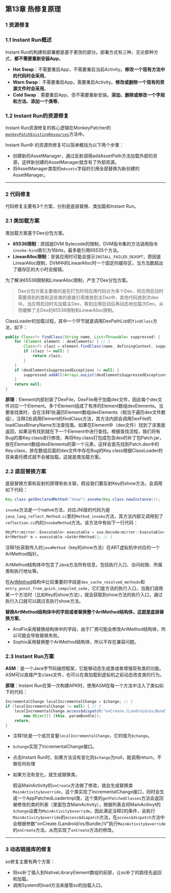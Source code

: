 ## 第13章 热修复原理

### 1 资源修复

### 1.1 Instant Run概述

Instant Run的构建和部署都是基于更改的部分。部署方式有三种，无论那种方式，**都不需要重新安装App**。

* **Hot Swap**：不需要重启App，不需要重启当前Activity。**修改一个现有方法中的代码时会采用**。
* **Warn Swap**：不需要重启App，需要重启Activity。**修改或删除一个现有的资源文件时会采用**。
* **Cold Swap**：需要重启App，但不需要重新安装。**添加、删除或修改一个字段和方法、添加一个类等**。

### 1.2 Instant Run的资源修复

Instant Run资源修复的核心逻辑在MonkeyPatcher的[`monkeyPatchExistingResources`](https://github.com/NieJianJian/AndroidNotes/blob/master/ReadingNotes/Book3/source_code/Method_monkeyPatchExistingresources.md)方法中。

Instant Run中 的资源热修复可以简单概括为以下两个步骤：

* 创建新的AssetManager，通过反射调用addAssetPath方法加载外部的资源，这样新创建的AssetManager就含有了外部资源。
* 将AssetManager类型的`mAssets`字段的引用全部替换为新创建的AssetManager。

***

### 2 代码修复

代码修复主要有3个方案，分别是底层替换、类加载和Instant Run。

### 2.1 类加载方案

类加载方案基于Dex分包方案。

* **65536限制**：原因是DVM Bytecode的限制，DVM指令集的方法调用指令`invoke-kind`索引为16bits，最多能引用65535个方法。
* **LinearAlloc限制**：安装应用时可能会提示`INSTALL_FAILED_DEXOPT`，原因是LinearAlloc限制，DVM中的LinearAlloc时一个固定的缓存区，当方法数超出了缓存区的大小时会报错。

为了解决65536限制和LinearAlloc限制，产生了Dex分包方案。

> Dex分包方案主要做的是在打包时将应用代码分为多个Dex，将应用启动时需要用到的类和这些类的直接引用类放到主Dex中，其他代码放到次dex中。当应用启动时先加载主Dex，等到应用启动后再动态地加载次Dex。从而缓解了主Dex的65536限制和LinearAlloc限制。

ClassLoader的加载过程，其中一个环节就是调用DexPathList的`findClass`方法，如下：

```java
public Class<?> findClass(String name, List<Throwable> suppressed) {
    for (Element element : dexElements) { // 1
        Class<?> clazz = element.findClass(name, definingContext, suppressed); // 2
        if (clazz != null) {
            return clazz;
        }
    }
    if (dexElementsSuppressedExceptions != null) {
        suppressed.addAll(Arrays.asList(dexElementsSuppressedExceptions));
    }
    return null;
}
```

**原理**：Element内部封装了DexFile，DexFile用于加载dex文件，因此每个dex文件对应一个Element。多个Element组成了有序的Element数组dexElements。当要查找类时，会在注释1处遍历Element数组dexElements（相当于遍历dex文件数组），注释2处调用Element的findClass方法，其方法内部会调用DexFile的loadClassBinaryName方法查找类。如果在Element中（dex文件）找到了该类就返回，如果没有找到就在下一个Element中进行查找。根据查找流程，我们将有Bug的类Key.class进行修改，再将Key.class打包成包含dex的补丁包Patch.jar，放在Element数组dexElements的第一个元素，这样会首先找到Patch.dex中的Key.class，排在数组后面的dex文件中存在Bug的Key.class根据ClassLoader的双亲委托模式就不会被加载。这就是类加载方案。

### 2.2 底层替换方案

底层替换方案和反射的原理有些关联，假设我们要反射Key的show方法，会调用如下代码：

```java
Key.class.getDeclaredMethod("show").invoke(Key.class.newInstance());
```

`invoke`方法是一个native方法，对应JNI层的代码为是`java_lang_reflect_Method.cc`里的`Method_invoke`方法，其方法内部又调用到了`reflection.cc`内的`InvokeMethod`方法。该方法中有如下一行代码：

```c++
ObjPtr<mirror::Executable> executable = soa.Decode<mirror::Executable>(javaMethod);
ArtMethod* m = executable->GetArtMethod(); // 1
```

注释1处获取传入的`javaMethod`（key的show方法）在ART虚拟机中对应的一个ArtMethod指针。

ArtMethod结构体中包含了Java方法所有信息，包括执行入口、访问权限、所属类和执行地址等。

在[ArtMethod](https://github.com/NieJianJian/AndroidNotes/blob/master/ReadingNotes/Book2/source_code/art_method.h.md)结构中比较重要的字段是`dex_cache_resolved_methods`和`entry_ponit_from_quick_compiled_code`，它们是方法的执行入口，当我们调用某一个方法时（比如Key的show方法），就会获取到show方法的执行入口，通过执行入口就可以跳过去执行show方法。

**替换ArtMethod结构体中的字段或者替换整个ArtMethod结构体，这就是底层替换方案**。

* AndFix采用替换结构体中的字段，由于厂商可能会修改ArtMethod结构体，所以可能会导致替换失败。
* Sophix采用替换整个ArtMethod结构体，所以不存在兼容问题。

### 2.3 Instant Run方案

**ASM**：是一个Java字节码操控框架，它能够动态生成类或者增强现有类的功能。ASM可以直接产生class文件，也可以在类加载到虚拟机之前动态改变类的行为。

**原理**：Instant Run在第一次构建APK时，使用ASM在每一个方法中注入了类似如下的代码：

```java
IncrementalChange localIncrementalChange = $change; // 1
if (localIncrementalChange != null) { // 2
    localIncrementalChange.access$dispatch("onCreate.(Landroid/os/Bundle;)V", 
        new Object[] {this, paramBundle});
    return;
}
```

* 注释1处是一个成员变量`localIncrementalChange`，它的值为`$change`。

* `$change`实现了IncrementalChange接口。

* 点击Instant Run时，如果方法没有变化则`$change`为null，就调用return，不做任何处理

* 如果方法有变化，就生成替换类。

  假设MainActivity的`onCreate`方法做了修改，就会生成替换类`MainActivity$override`，这个类实现了IncrementalChange接口，同时会生成一个AppPatchedLoaderImpl类，这个类的`getPatchedClasses`方法会返回被修改的类的列表（里面包含MainActivity），根据列表会将MainAcitivyt的`$change`设置为`MainActivity$override`，因此满足注释2的条件，会执行`MainActivity$override`的`access$diapatch`方法，在`access$dispatch`方法中会根据参数"onCreate.(Landroid/os/Bundle;)V"执行`MainActivity$override`的`onCreate`方法。从而实现了`onCreate`方法的修改。

***

### 3 动态链接库的修复

so修复主要有两个方案：

* 将so补丁插入到NativeLibraryElement数组的前部，让so补丁的路径先返回和加载。
* 调用System的load方法来接管so的加载入口。